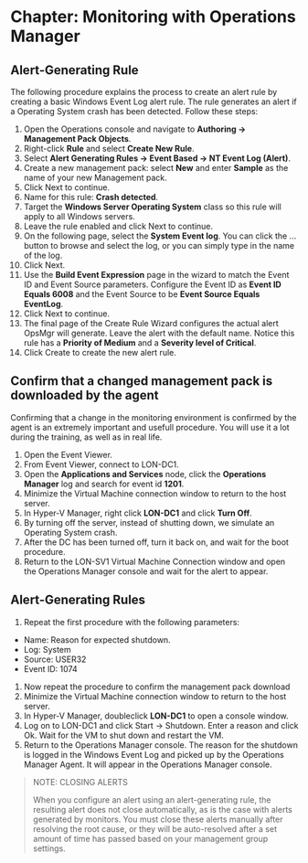 # Chapter: Monitoring with Operations Manager 

## Alert-Generating Rule
The following procedure explains the process to create an alert rule by creating a basic Windows Event Log alert rule. The rule generates an alert if a Operating System crash has been detected. Follow these steps:
1. Open the Operations console and navigate to **Authoring -> Management Pack Objects**.
2. Right-click **Rule** and select **Create New Rule**.
3. Select **Alert Generating Rules -> Event Based -> NT Event Log (Alert)**.
4. Create a new management pack: select **New** and enter **Sample** as the name of your new  Management pack.
5. Click Next to continue.
6. Name for this rule: **Crash detected**.
7. Target the **Windows Server Operating System** class so this rule will apply to all Windows servers.
8. Leave the rule enabled and click Next to continue.
9. On the following page, select the **System Event log**. You can click the ... button to browse and select the log, or you can simply type in the name of the log.
10. Click Next.
11. Use the **Build Event Expression** page in the wizard to match the Event ID and Event Source parameters. Configure the Event ID as **Event ID Equals 6008** and the Event Source to be **Event Source Equals EventLog**.
12. Click Next to continue.
13. The final page of the Create Rule Wizard configures the actual alert OpsMgr will generate. Leave the alert with the default name. Notice this rule has a **Priority of Medium** and a **Severity level of Critical**.
14. Click Create to create the new alert rule.

## Confirm that a changed management pack is downloaded by the agent
Confirming that a change in the monitoring environment is confirmed by the agent is an extremely important and usefull procedure. You will use it a lot during the training, as well as in real life.
1. Open the Event Viewer.
1. From Event Viewer, connect to LON-DC1.
1. Open the **Applications and Services** node, click the **Operations Manager** log and search for event id **1201**.
1. Minimize the Virtual Machine connection window to return to the host server.
1. In Hyper-V Manager, right click **LON-DC1** and click **Turn Off**.
1. By turning off the server, instead of shutting down, we simulate an Operating System crash.
1. After the DC has been turned off, turn it back on, and wait for the boot procedure.
1. Return to the LON-SV1 Virtual Machine Connection window and open the Operations Manager console and wait for the alert to appear.

## Alert-Generating Rules
1. Repeat the first procedure with the following parameters: 
  - Name: Reason for expected shutdown.
  - Log: System
  - Source: USER32
  - Event ID: 1074 
1. Now repeat the procedure to confirm the management pack download
1. Minimize the Virtual Machine connection window to return to the host server.
1. In Hyper-V Manager, doubleclick **LON-DC1** to open a console window.
1. Log on to LON-DC1 and click Start -> Shutdown. Enter a reason and click Ok. Wait for the VM to shut down and restart the VM.
1. Return to the Operations Manager console. The reason for the shutdown is logged in the Windows Event Log and picked up by the Operations Manager Agent. It will appear in the Operations Manager console.

> NOTE: CLOSING ALERTS
> 
> When you configure an alert using an alert-generating rule, the resulting alert does not close automatically, as is the case with alerts generated by monitors. You must close these alerts manually after resolving the root cause, or they will be auto-resolved after a set amount of time has passed based on your management group settings.

